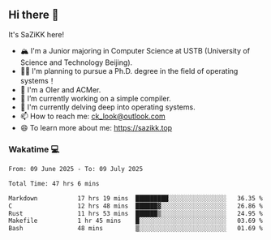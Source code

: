 ## Hi there 👋

It's SaZiKK here!

- 🏔️ I'm a Junior majoring in Computer Science  at USTB (University of Science and Technology Beijing).
- 🧑‍🎓 I'm planning to pursue a Ph.D. degree in the field of operating systems！
- 🚀 I'm a OIer and ACMer.
- 🔭 I’m currently working on a simple compiler.
- 🌱 I'm currently delving deep into operating systems.
- 📫 How to reach me: ck_look@outlook.com
- 😄 To learn more about me: https://sazikk.top

  
<!--
**SaZiKK/SaZiKK** is a ✨ _special_ ✨ repository because its `README.md` (this file) appears on your GitHub profile.

Here are some ideas to get you started:

- 🔭 I’m currently working on ...
- 🌱 I’m currently learning ...
- 👯 I’m looking to collaborate on ...
- 🤔 I’m looking for help with ...
- 💬 Ask me about ...
- 📫 How to reach me: ...
- 😄 Pronouns: ...
- ⚡ Fun fact: ...
-->

### Wakatime 💻

<!--START_SECTION:waka-->

```txt
From: 09 June 2025 - To: 09 July 2025

Total Time: 47 hrs 6 mins

Markdown           17 hrs 19 mins  █████████░░░░░░░░░░░░░░░░   36.35 %
C                  12 hrs 48 mins  ██████▓░░░░░░░░░░░░░░░░░░   26.86 %
Rust               11 hrs 53 mins  ██████▒░░░░░░░░░░░░░░░░░░   24.95 %
Makefile           1 hr 45 mins    █░░░░░░░░░░░░░░░░░░░░░░░░   03.69 %
Bash               48 mins         ▒░░░░░░░░░░░░░░░░░░░░░░░░   01.69 %
```

<!--END_SECTION:waka-->
